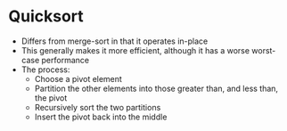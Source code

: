 # Quicksort

* Differs from merge-sort in that it operates in-place
* This generally makes it more efficient, although it has a worse worst-case performance
* The process:
    * Choose a pivot element
    * Partition the other elements into those greater than, and less than, the pivot
    * Recursively sort the two partitions
    * Insert the pivot back into the middle
